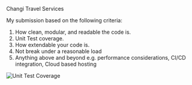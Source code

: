 Changi Travel Services

My submission based on the following criteria:

1. How clean, modular, and readable the code is.
2. Unit Test coverage.
3. How extendable your code is.
4. Not break under a reasonable load
5. Anything above and beyond e.g. performance considerations, CI/CD integration, Cloud based hosting

![Unit Test Coverage](https://user-images.githubusercontent.com/103491202/200377301-1008e09b-cfbe-42a0-8bd2-60336238c310.JPG)
